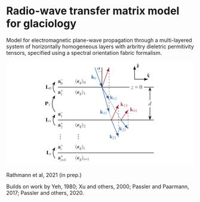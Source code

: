 # Radio-wave transfer matrix model for glaciology
Model for electromagnetic plane-wave propagation through a multi-layered system of horizontally homogeneous layers with arbritry dieletric permitivity tensors, specified using a spectral orientation fabric formalism.

![image](githubimg.jpg)

Rathmann et al, 2021 (in prep.)

Builds on work by Yeh, 1980; Xu and others, 2000; Passler and Paarmann, 2017; Passler and others, 2020.

